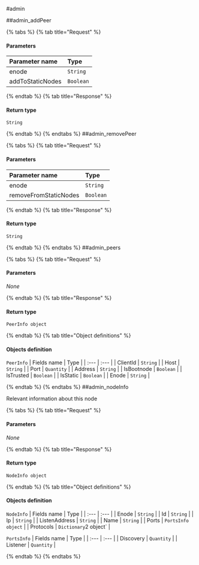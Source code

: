 #admin

##admin\_addPeer

 

{% tabs %}
{% tab title="Request" %}
#### **Parameters**

| Parameter name | Type |
| :--- | :--- |
| enode | `String` |
| addToStaticNodes | `Boolean` |

{% endtab %}
{% tab title="Response" %}

#### Return type
`String`

{% endtab %}
{% endtabs %}
##admin\_removePeer

 

{% tabs %}
{% tab title="Request" %}
#### **Parameters**

| Parameter name | Type |
| :--- | :--- |
| enode | `String` |
| removeFromStaticNodes | `Boolean` |

{% endtab %}
{% tab title="Response" %}

#### Return type
`String`

{% endtab %}
{% endtabs %}
##admin\_peers

 

{% tabs %}
{% tab title="Request" %}
#### **Parameters**

_None_

{% endtab %}
{% tab title="Response" %}

#### Return type
`PeerInfo object`

{% endtab %}
{% tab title="Object definitions" %}
#### Objects definition

`PeerInfo`
| Fields name | Type |
| :--- | :--- |
| ClientId | `String` |
| Host | `String` |
| Port | `Quantity` |
| Address | `String` |
| IsBootnode | `Boolean` |
| IsTrusted | `Boolean` |
| IsStatic | `Boolean` |
| Enode | `String` |

{% endtab %}
{% endtabs %}
##admin\_nodeInfo

Relevant information about this node 

{% tabs %}
{% tab title="Request" %}
#### **Parameters**

_None_

{% endtab %}
{% tab title="Response" %}

#### Return type
`NodeInfo object`

{% endtab %}
{% tab title="Object definitions" %}
#### Objects definition

`NodeInfo`
| Fields name | Type |
| :--- | :--- |
| Enode | `String` |
| Id | `String` |
| Ip | `String` |
| ListenAddress | `String` |
| Name | `String` |
| Ports | `PortsInfo object` |
| Protocols | `Dictionary`2 object` |

`PortsInfo`
| Fields name | Type |
| :--- | :--- |
| Discovery | `Quantity` |
| Listener | `Quantity` |


{% endtab %}
{% endtabs %}
